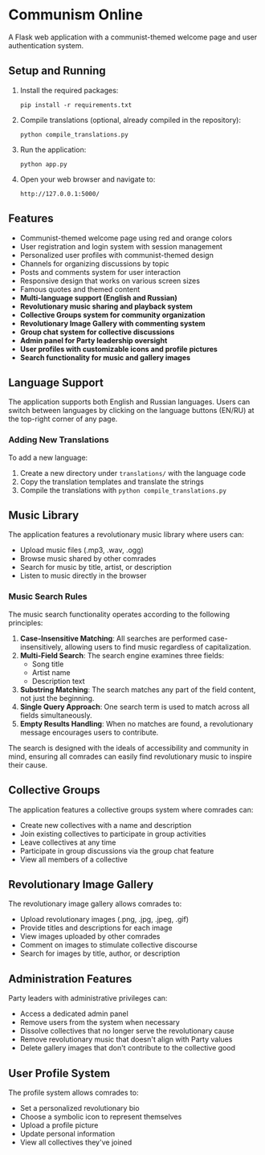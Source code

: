 # Communism Online

A Flask web application with a communist-themed welcome page and user authentication system.

## Setup and Running

1. Install the required packages:
   ```
   pip install -r requirements.txt
   ```

2. Compile translations (optional, already compiled in the repository):
   ```
   python compile_translations.py
   ```

3. Run the application:
   ```
   python app.py
   ```

4. Open your web browser and navigate to:
   ```
   http://127.0.0.1:5000/
   ```

## Features

- Communist-themed welcome page using red and orange colors
- User registration and login system with session management
- Personalized user profiles with communist-themed design
- Channels for organizing discussions by topic
- Posts and comments system for user interaction
- Responsive design that works on various screen sizes
- Famous quotes and themed content
- **Multi-language support (English and Russian)**
- **Revolutionary music sharing and playback system**
- **Collective Groups system for community organization**
- **Revolutionary Image Gallery with commenting system**
- **Group chat system for collective discussions**
- **Admin panel for Party leadership oversight**
- **User profiles with customizable icons and profile pictures**
- **Search functionality for music and gallery images**

## Language Support

The application supports both English and Russian languages. Users can switch between languages by clicking on the language buttons (EN/RU) at the top-right corner of any page.

### Adding New Translations

To add a new language:

1. Create a new directory under `translations/` with the language code
2. Copy the translation templates and translate the strings
3. Compile the translations with `python compile_translations.py` 

## Music Library

The application features a revolutionary music library where users can:

- Upload music files (.mp3, .wav, .ogg)
- Browse music shared by other comrades
- Search for music by title, artist, or description
- Listen to music directly in the browser 

### Music Search Rules

The music search functionality operates according to the following principles:

1. **Case-Insensitive Matching**: All searches are performed case-insensitively, allowing users to find music regardless of capitalization.
2. **Multi-Field Search**: The search engine examines three fields:
   - Song title
   - Artist name
   - Description text
3. **Substring Matching**: The search matches any part of the field content, not just the beginning.
4. **Single Query Approach**: One search term is used to match across all fields simultaneously.
5. **Empty Results Handling**: When no matches are found, a revolutionary message encourages users to contribute.

The search is designed with the ideals of accessibility and community in mind, ensuring all comrades can easily find revolutionary music to inspire their cause.

## Collective Groups

The application features a collective groups system where comrades can:

- Create new collectives with a name and description
- Join existing collectives to participate in group activities
- Leave collectives at any time
- Participate in group discussions via the group chat feature
- View all members of a collective

## Revolutionary Image Gallery

The revolutionary image gallery allows comrades to:

- Upload revolutionary images (.png, .jpg, .jpeg, .gif)
- Provide titles and descriptions for each image
- View images uploaded by other comrades
- Comment on images to stimulate collective discourse
- Search for images by title, author, or description

## Administration Features

Party leaders with administrative privileges can:

- Access a dedicated admin panel
- Remove users from the system when necessary
- Dissolve collectives that no longer serve the revolutionary cause
- Remove revolutionary music that doesn't align with Party values
- Delete gallery images that don't contribute to the collective good

## User Profile System

The profile system allows comrades to:

- Set a personalized revolutionary bio
- Choose a symbolic icon to represent themselves
- Upload a profile picture
- Update personal information
- View all collectives they've joined 